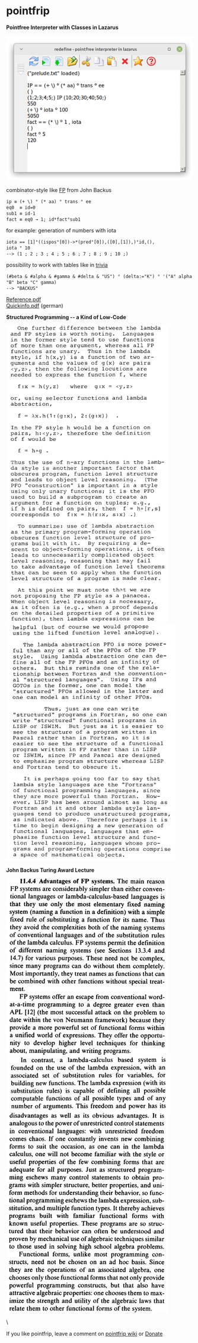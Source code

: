 # pointfrip
**Pointfree Interpreter with Classes in Lazarus**
 
 
![screenshot](https://raw.githubusercontent.com/metazip/pointfrip/main/tahomapointfrip.png)
  
  
combinator-style like [FP](https://dl.acm.org/doi/pdf/10.1145/359576.359579) from John Backus

    ip ≡ (+ \) ° (* aa) ° trans ° ee
    eq0  ≡ id=0
    sub1 ≡ id-1
    fact ≡ eq0 → 1; id*fact°sub1

for example: generation of numbers with iota

    iota == [1]°((ispos°[0])->*(pred°[0]),([0],[1]),)°id,(),
    iota ° 10
    --> (1 ; 2 ; 3 ; 4 ; 5 ; 6 ; 7 ; 8 ; 9 ; 10 ;)

possibility to work with tables like in [trivia](https://esolangs.org/wiki/FP_trivia)

    (#beta & #alpha & #gamma & #delta & "US") ° (delta:="K") ° '("A" alpha "B" beta "C" gamma)
    --> "BACKUS"

[Reference.pdf](https://github.com/metazip/pointfrip/blob/main/examples/documents/reference.pdf) \
[Quickinfo.pdf](https://github.com/metazip/pointfrip/blob/main/examples/documents/quickinfo.pdf) (german)

  

**Structured Programming -- a Kind of Low-Code**

![backus-fp1](https://github.com/metazip/pointfrip/blob/main/backus-fp/backusfp1.png)\
![backus-fp2](https://github.com/metazip/pointfrip/blob/main/backus-fp/backusfp2.png)


**John Backus Turing Award Lecture**

![backus-fp-adventages](https://github.com/metazip/pointfrip/blob/main/backus-fp/backusfpadvantages.png)\
![fpsystem-1](https://github.com/metazip/pointfrip/blob/main/backus-fp/fpsystem1.png)\
![fpsystem-2](https://github.com/metazip/pointfrip/blob/main/backus-fp/fpsystem2.png)

  \

If you like pointfrip, leave a comment on [pointfrip wiki](http://162.248.51.100/~pointfre/wiki/doku.php)
or
[Donate](https://pf-system.github.io/Page3.html)

